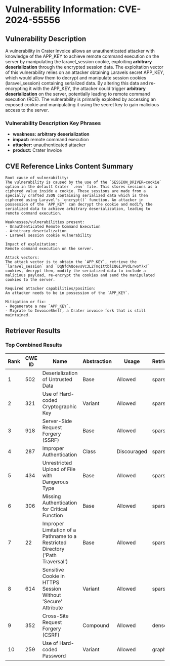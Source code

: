 # Vulnerability Information: CVE-2024-55556

## Vulnerability Description
A vulnerability in Crater Invoice allows an unauthenticated attacker with knowledge of the APP_KEY to achieve remote command execution on the server by manipulating the laravel_session cookie, exploiting **arbitrary deserialization** through the encrypted session data. The exploitation vector of this vulnerability relies on an attacker obtaining Laravels secret APP_KEY, which would allow them to decrypt and manipulate session cookies (laravel_session) containing serialized data. By altering this data and re-encrypting it with the APP_KEY, the attacker could trigger **arbitrary deserialization** on the server, potentially leading to remote command execution (RCE). The vulnerability is primarily exploited by accessing an exposed cookie and manipulating it using the secret key to gain malicious access to the server.

### Vulnerability Description Key Phrases
- **weakness:** **arbitrary deserialization**
- **impact:** remote command execution
- **attacker:** unauthenticated attacker
- **product:** Crater Invoice

## CVE Reference Links Content Summary
```
Root cause of vulnerability:
The vulnerability is caused by the use of the `SESSION_DRIVER=cookie` option in the default Crater `.env` file. This stores sessions as a ciphered value inside a cookie. These sessions are made from a specially crafted JSON containing serialized data which is then ciphered using Laravel's `encrypt()` function. An attacker in possession of the `APP_KEY` can decrypt the cookie and modify the serialized data to achieve arbitrary deserialization, leading to remote command execution.

Weaknesses/vulnerabilities present:
- Unauthenticated Remote Command Execution
- Arbitrary deserialization
- Laravel session cookie vulnerability

Impact of exploitation:
Remote command execution on the server.

Attack vectors:
The attack vector is to obtain the `APP_KEY`, retrieve the `laravel_session` and `DqNfdAQoevsVc3L2TmqIttblIQGIJPVdLrwoY7xT` cookies, decrypt them, modify the serialized data to include a malicious payload, re-encrypt the cookies and send the manipulated cookies to the server.

Required attacker capabilities/position:
An attacker needs to be in possession of the `APP_KEY`.

Mitigation or fix:
- Regenerate a new `APP_KEY`.
- Migrate to InvoiceShelf, a Crater invoice fork that is still maintained.
```

## Retriever Results

### Top Combined Results

| Rank | CWE ID | Name | Abstraction | Usage  | Retrievers | Individual Scores |
|------|--------|------|-------------|-------|------------|-------------------|
| 1 | 502 | Deserialization of Untrusted Data | Base | Allowed | sparse | 0.692 |
| 2 | 321 | Use of Hard-coded Cryptographic Key | Variant | Allowed | sparse | 0.610 |
| 3 | 918 | Server-Side Request Forgery (SSRF) | Base | Allowed | sparse | 0.581 |
| 4 | 287 | Improper Authentication | Class | Discouraged | sparse | 0.576 |
| 5 | 434 | Unrestricted Upload of File with Dangerous Type | Base | Allowed | sparse | 0.572 |
| 6 | 306 | Missing Authentication for Critical Function | Base | Allowed | sparse | 0.563 |
| 7 | 22 | Improper Limitation of a Pathname to a Restricted Directory ('Path Traversal') | Base | Allowed | sparse | 0.561 |
| 8 | 614 | Sensitive Cookie in HTTPS Session Without 'Secure' Attribute | Variant | Allowed | sparse | 0.561 |
| 9 | 352 | Cross-Site Request Forgery (CSRF) | Compound | Allowed | dense | 0.530 |
| 10 | 259 | Use of Hard-coded Password | Variant | Allowed | graph | 0.003 |

